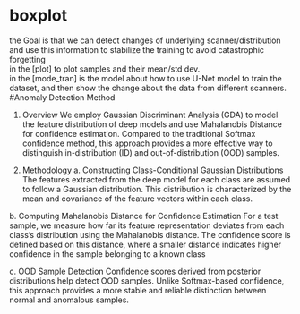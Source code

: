 # boxplot
the Goal is that we can detect changes of underlying scanner/distribution and use this information to stabilize the training to avoid catastrophic forgetting\
in the [plot] to plot samples and their mean/std dev.\
in the [mode_tran] is the model about how to use U-Net model to train the dataset, and then show the change about the data from different scanners.
#Anomaly Detection Method
1. Overview
We employ Gaussian Discriminant Analysis (GDA) to model the feature distribution of deep models and use Mahalanobis Distance for confidence estimation. Compared to the traditional Softmax confidence method, this approach provides a more effective way to distinguish in-distribution (ID) and out-of-distribution (OOD) samples.

2. Methodology
a. Constructing Class-Conditional Gaussian Distributions
The features extracted from the deep model for each class are assumed to follow a Gaussian distribution.
This distribution is characterized by the mean and covariance of the feature vectors within each class.


b. Computing Mahalanobis Distance for Confidence Estimation
For a test sample, we measure how far its feature representation deviates from each class’s distribution using the Mahalanobis distance.
The confidence score is defined based on this distance, where a smaller distance indicates higher confidence in the sample belonging to a known class


c. OOD Sample Detection
Confidence scores derived from posterior distributions help detect OOD samples.
Unlike Softmax-based confidence, this approach provides a more stable and reliable distinction between normal and anomalous samples.
